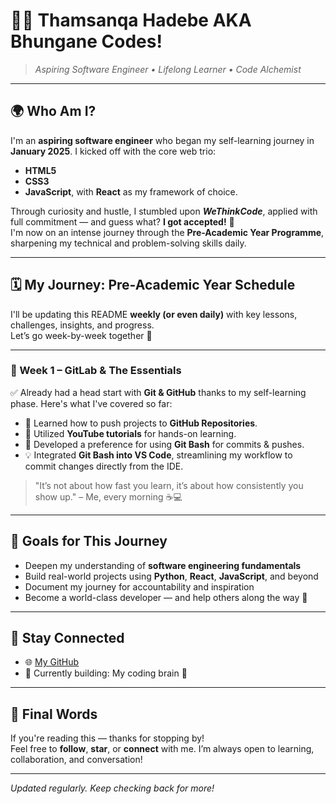 # 👨‍💻 Thamsanqa Hadebe AKA Bhungane Codes!

> _Aspiring Software Engineer • Lifelong Learner • Code Alchemist_

---

## 🌍 Who Am I?

I'm an **aspiring software engineer** who began my self-learning journey in **January 2025**. I kicked off with the core web trio:  
- **HTML5**  
- **CSS3**  
- **JavaScript**, with **React** as my framework of choice.

Through curiosity and hustle, I stumbled upon **_WeThinkCode_**, applied with full commitment — and guess what? **I got accepted!** 🎉  
I'm now on an intense journey through the **Pre-Academic Year Programme**, sharpening my technical and problem-solving skills daily.

---

## 🗓️ My Journey: Pre-Academic Year Schedule

I'll be updating this README **weekly (or even daily)** with key lessons, challenges, insights, and progress.  
Let’s go week-by-week together 🚀

---

### 📅 Week 1 – GitLab & The Essentials

✅ Already had a head start with **Git & GitHub** thanks to my self-learning phase. Here's what I've covered so far:

- 📌 Learned how to push projects to **GitHub Repositories**.
- 🎥 Utilized **YouTube tutorials** for hands-on learning.
- 🧠 Developed a preference for using **Git Bash** for commits & pushes.
- 💡 Integrated **Git Bash into VS Code**, streamlining my workflow to commit changes directly from the IDE.

> "It’s not about how fast you learn, it’s about how consistently you show up." – Me, every morning ☕💻

---

## 🚀 Goals for This Journey

- Deepen my understanding of **software engineering fundamentals**
- Build real-world projects using **Python**, **React**, **JavaScript**, and beyond
- Document my journey for accountability and inspiration
- Become a world-class developer — and help others along the way 🙌

---

## 📌 Stay Connected

- 🌐 [My GitHub](https://github.com/BhunganeCodes)  
- 🧠 Currently building: My coding brain 🧱

---

## 💬 Final Words

If you're reading this — thanks for stopping by!  
Feel free to **follow**, **star**, or **connect** with me. I’m always open to learning, collaboration, and conversation!

---

_Updated regularly. Keep checking back for more!_

